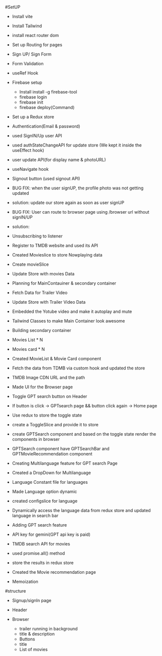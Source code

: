 #SetUP
- Install vite
- Install Tailwind 
- install react router dom
- Set up Routing for pages
- Sign UP/ Sign Form
- Form Validation
- useRef Hook
- Firebase setup

  - Install install -g firebase-tool
  - firebase login
  - firebase init
  - firebase deploy(Command)
- Set up a Redux store
- Authentication(Email & password)
 - used SignIN/Up user API
 - used authStateChangeAPI  for update store (We kept it inside the useEffect hook)
 - user update API(for display name & photoURL)
- useNavigate hook
- Signout button (used signout API)
- BUG FIX: when the user signUP, the profile photo was not getting updated 
 - solution: update our store again as soon as user signUP
- BUG FIX: User can route to browser page using /browser url without signIN/UP
 - solution: 
- Unsubscribing to listener
- Register to TMDB website and used its API
- Created Movieslice to store Nowplaying data
- Create movieSlice
- Update Store with movies Data
- Planning for MainContauiner & secondary container
- Fetch Data for Trailer Video
- Update Store with Trailer Video Data
- Embedded the Yotube video and make it autoplay and mute
- Tailwind Classes to make Main Container look awesome
- Building secondary container
 - Movies List * N
 - Movies card * N
- Created MovieList & Movie Card component
- Fetch the data from TDMB via custom hook and updated the store
- TMDB Image CDN URL and the path
- Made UI for the Browser page
- Toggle GPT search button on Header
- If button is click -> GPTsearch page && button click again -> Home page
- Use redux to store  the toggle state
- create a ToggleSlice and provide it to store 
- create GPTSearch component and based on the toggle state render the components in browser
- GPTSearch component have GPTSearchBar and GPTMovieRecommendation component
- Creating Multilanguage feature for GPT search Page
- Created a DropDown for Multilanguage
- Language Constant file for languages
- Made Language option dynamic
- created configslice for language
- Dynamically access the language data from redux store and updated language in search bar
- Adding GPT search feature
- API key for gemini(GPT api key is paid)
- TMDB search API for movies
- used promise.all() method
- store the results in redux store
- Created the Movie recommendation page
- Memoization







#structure
- Signup/signIn page

 - Header
  - Browser
    - trailer running in background
    - title & description
    - Buttons
    - title
    - List of movies



